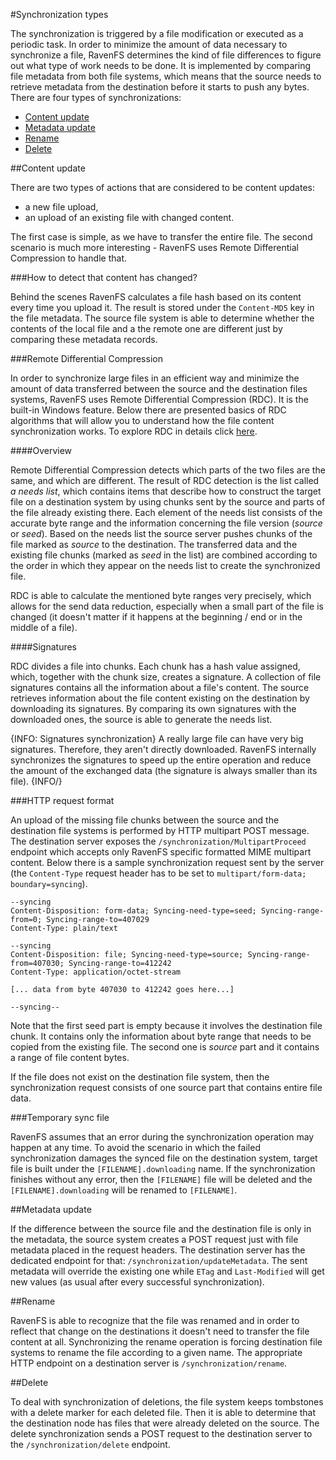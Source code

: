 #Synchronization types

The synchronization is triggered by a file modification or executed as a periodic task. In order to minimize the amount of data necessary to synchronize a file, 
RavenFS determines the kind of file differences to figure out what type of work needs to be done. It is implemented by comparing file metadata from both file systems, 
which means that the source needs to retrieve metadata from the destination before it starts to push any bytes. There are four types of synchronizations:

* [Content update](../../file-system/synchronization/synchronization-types#content-update)
* [Metadata update](../../file-system/synchronization/synchronization-types#metadata-update)
* [Rename](../../file-system/synchronization/synchronization-types#rename)
* [Delete](../../file-system/synchronization/synchronization-types#delete)


##Content update

There are two types of actions that are considered to be content updates:

* a new file upload,
* an upload of an existing file with changed content.

The first case is simple, as we have to transfer the entire file. The second scenario is much more interesting - RavenFS uses Remote Differential Compression to handle that.

###How to detect that content has changed?

Behind the scenes RavenFS calculates a file hash based on its content every time you upload it. The result is stored under the `Content-MD5` key in the file metadata.
The source file system is able to determine whether the contents of the local file and a the remote one are different just by comparing these metadata records.

###Remote Differential Compression

In order to synchronize large files in an efficient way and minimize the amount of data transferred between the source and the destination files systems, RavenFS uses Remote Differential Compression (RDC).
It is the built-in Windows feature. Below there are presented basics of RDC algorithms that will allow you to understand how the file content synchronization works.
To explore RDC in details click [here](https://msdn.microsoft.com/en-us/library/dd357428%28v=prot.20%29.aspx).

####Overview

Remote Differential Compression detects which parts of the two files are the same, and which are different. The result of RDC detection is the list
called *a needs list*, which contains items that describe how to construct the target file on a destination system by using chunks sent by the source and parts
of the file already existing there. Each element of the needs list consists of the accurate byte range and the information concerning the file version (*source* or *seed*).
Based on the needs list the source server pushes chunks of the file marked as *source* to the destination. The transferred data and the existing file chunks
(marked as *seed* in the list) are combined according to the order in which they appear on the needs list to create the synchronized file.

RDC is able to calculate the mentioned byte ranges very precisely, which allows for the send data reduction, especially when a small part of the file is changed
(it doesn't matter if it happens at the beginning / end or in the middle of a file).

####Signatures

RDC divides a file into chunks. Each chunk has a hash value assigned, which, together with the chunk size, creates a signature. A collection of file signatures 
contains all the information about a file's content. The source retrieves information about the file content existing on the destination by downloading its signatures.
By comparing its own signatures with the downloaded ones, the source is able to generate the needs list.

{INFO: Signatures synchronization}
A really large file can have very big signatures. Therefore, they aren't directly downloaded. RavenFS internally synchronizes the signatures to speed up the entire operation and reduce the amount of the exchanged data (the signature is always smaller than its file).
{INFO/}

###HTTP request format

An upload of the missing file chunks between the source and the destination file systems is performed by HTTP multipart POST message. 
The destination server exposes the `/synchronization/MultipartProceed` endpoint which accepts only RavenFS specific formatted MIME multipart content. 
Below there is a sample synchronization request sent by the server (the `Content-Type` request header has to be set to `multipart/form-data; boundary=syncing`).

	--syncing   
	Content-Disposition: form-data; Syncing-need-type=seed; Syncing-range-from=0; Syncing-range-to=407029   
	Content-Type: plain/text   

	--syncing   
	Content-Disposition: file; Syncing-need-type=source; Syncing-range-from=407030; Syncing-range-to=412242   
	Content-Type: application/octet-stream   
   
	[... data from byte 407030 to 412242 goes here...]   
   
	--syncing--

Note that the first seed part is empty because it involves the destination file chunk. It contains only the information about byte range that needs to be copied from the existing file.
The second one is *source* part and it contains a range of file content bytes.

If the file does not exist on the destination file system, then the synchronization request consists of one source part that contains entire file data.

###Temporary sync file

RavenFS assumes that an error during the synchronization operation may happen at any time. To avoid the scenario in which the failed synchronization damages the synced file on the destination system, target file is built under the `[FILENAME].downloading` name. If the synchronization finishes without any error, then the `[FILENAME]` file will be deleted and the `[FILENAME].downloading` will be renamed to `[FILENAME]`.


##Metadata update

If the difference between the source file and the destination file is only in the metadata, the source system creates a POST request just with file metadata placed in the request headers.
The destination server has the dedicated endpoint for that: `/synchronization/updateMetadata`. The sent metadata will override the existing one while `ETag` and `Last-Modified` 
will get new values (as usual after every successful synchronization).

##Rename

RavenFS is able to recognize that the file was renamed and in order to reflect that change on the destinations it doesn't need to transfer the file content at all. 
Synchronizing the rename operation is forcing destination file systems to rename the file according to a given name. The appropriate HTTP endpoint on a destination server is `/synchronization/rename`.

##Delete

To deal with synchronization of deletions, the file system keeps tombstones with a delete marker for each deleted file. Then it is able to determine that the destination node has files that were already deleted on the source.
The delete synchronization sends a POST request to the destination server to the `/synchronization/delete` endpoint.
 